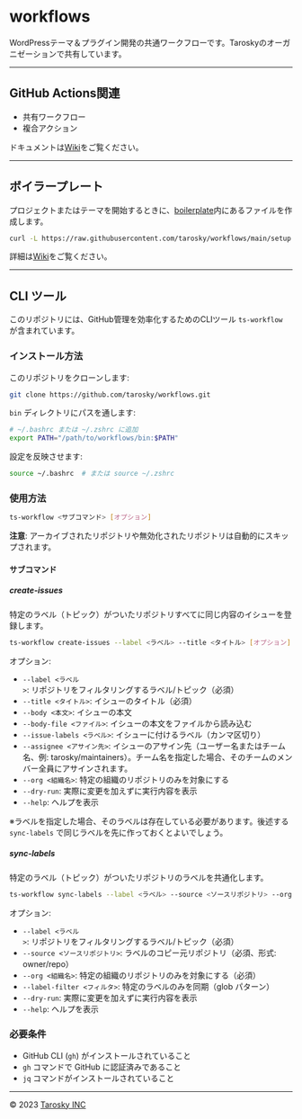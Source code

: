 # workflows

WordPressテーマ＆プラグイン開発の共通ワークフローです。Taroskyのオーガニゼーションで共有しています。

---

## GitHub Actions関連

- 共有ワークフロー
- 複合アクション

ドキュメントは[Wiki](https://github.com/tarosky/workflows/wiki)をご覧ください。

----

## ボイラープレート

プロジェクトまたはテーマを開始するときに、[boilerplate](./boilerplate)内にあるファイルを作成します。

```bash
curl -L https://raw.githubusercontent.com/tarosky/workflows/main/setup.sh | bash
```

詳細は[Wiki](https://github.com/tarosky/workflows/wiki/boiler%E2%80%90plate)をご覧ください。

----

## CLI ツール

このリポジトリには、GitHub管理を効率化するためのCLIツール `ts-workflow` が含まれています。

### インストール方法

このリポジトリをクローンします:

```bash
git clone https://github.com/tarosky/workflows.git
```

`bin` ディレクトリにパスを通します:

```bash
# ~/.bashrc または ~/.zshrc に追加
export PATH="/path/to/workflows/bin:$PATH"
```

設定を反映させます:

```bash
source ~/.bashrc  # または source ~/.zshrc
```

### 使用方法

```bash
ts-workflow <サブコマンド> [オプション]
```

**注意**: アーカイブされたリポジトリや無効化されたリポジトリは自動的にスキップされます。

#### サブコマンド

##### create-issues

特定のラベル（トピック）がついたリポジトリすべてに同じ内容のイシューを登録します。

```bash
ts-workflow create-issues --label <ラベル> --title <タイトル> [オプション]
```

オプション:

- `--label <ラベル>`: リポジトリをフィルタリングするラベル/トピック（必須）
- `--title <タイトル>`: イシューのタイトル（必須）
- `--body <本文>`: イシューの本文
- `--body-file <ファイル>`: イシューの本文をファイルから読み込む
- `--issue-labels <ラベル>`: イシューに付けるラベル（カンマ区切り）
- `--assignee <アサイン先>`: イシューのアサイン先（ユーザー名またはチーム名、例: tarosky/maintainers）。チーム名を指定した場合、そのチームのメンバー全員にアサインされます。
- `--org <組織名>`: 特定の組織のリポジトリのみを対象にする
- `--dry-run`: 実際に変更を加えずに実行内容を表示
- `--help`: ヘルプを表示

※ラベルを指定した場合、そのラベルは存在している必要があります。後述する `sync-labels` で同じラベルを先に作っておくとよいでしょう。

##### sync-labels

特定のラベル（トピック）がついたリポジトリのラベルを共通化します。

```bash
ts-workflow sync-labels --label <ラベル> --source <ソースリポジトリ> --org <組織名> [オプション]
```

オプション:

- `--label <ラベル>`: リポジトリをフィルタリングするラベル/トピック（必須）
- `--source <ソースリポジトリ>`: ラベルのコピー元リポジトリ（必須、形式: owner/repo）
- `--org <組織名>`: 特定の組織のリポジトリのみを対象にする（必須）
- `--label-filter <フィルタ>`: 特定のラベルのみを同期（glob パターン）
- `--dry-run`: 実際に変更を加えずに実行内容を表示
- `--help`: ヘルプを表示

### 必要条件

- GitHub CLI (`gh`) がインストールされていること
- `gh` コマンドで GitHub に認証済みであること
- `jq` コマンドがインストールされていること

----

<p>
&copy; 2023 <a href="https://tarosky.co.jp">Tarosky INC</a>
</p>

